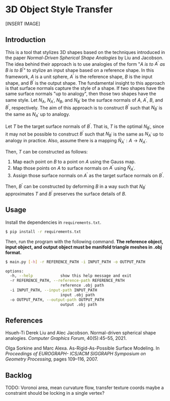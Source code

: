 # 3D Object Style Transfer

[INSERT IMAGE]

## Introduction

This is a tool that stylizes 3D shapes based on the techniques introduced in the paper _Normal-Driven Spherical Shape Analogies_ by Liu and Jacobson. The idea behind their approach is to use analogies of the form "$A$ _is to_ $A^\prime$ _as_ $B$ _is to_ $B^\prime$" to stylize an input shape based on a reference shape. In this framework, $A$ is a unit sphere, $A^\prime$ is the reference shape, $B$ is the input shape, and $B^\prime$ is the output shape. The fundamental insight to this approach is that surface normals capture the style of a shape. If two shapes have the same surface normals "up to analogy", then those two shapes have the same style. Let $N_A$, $N_{A^\prime}$, $N_B$, and $N_{B^\prime}$ be the surface normals of $A$, $A^\prime$, $B$, and $B^\prime$, respectively. The aim of this approach is to construct $B^\prime$ such that $N_{B^\prime}$ is the same as $N_{A^\prime}$ up to analogy.

Let $T$ be the target surface normals of $B^\prime$. That is, $T$ is the optimal $N_{B^\prime}$, since it may not be possible to construct $B^\prime$ such that $N_{B^\prime}$ is the same as $N_{A^\prime}$ up to analogy in practice. Also, assume there is a mapping $\tilde{N}_{A^\prime} : A \rightarrow N_{A^\prime}$.

Then, $T$ can be constructed as follows:
1. Map each point on $B$ to a point on $A$ using the Gauss map.
2. Map those points on $A$ to surface normals on $A^\prime$ using $\tilde{N}_{A^\prime}$.
3. Assign those surface normals on $A^\prime$ as the target surface normals on $B^\prime$.

<!-- The choice of $\tilde{N}_{A^\prime}$ is important. -->

Then, $B^\prime$ can be constructed by deforming $B$ in a way such that $N_{B^\prime}$ approximates $T$ and $B^\prime$ preserves the surface details of $B$. 

<!-- vertex and face nromals -->
<!-- Concretely, assume $B$ and $B^\prime$ are manifold triangle meshes with vertices $V$ and $V^\prime$. Then, we minimize $\sum_{k \in V}\|\hat{\textbf{n}}_k^\prime - \textbf{t}_k\|^2$

These constraints are captured by the following energy:

```math
\underset{\textbf{V}^\prime, R}{\text{min}} \sum_{k \in V}\sum_{i,j \in N_k} w_{ij} \|\textbf{R}_k\textbf{e}_{ij} - \textbf{e}_{ij}^\prime\|^2 + \lambda a_k \|\textbf{R}_k \hat{\textbf{n}}_k - \textbf{t}_k\|^2
```

Where...
* $\textbf{V}$ is the set of vertices of $B$
* $\textbf{V}^\prime$ is the set of vertices of $B^\prime$
* $\textbf{R}$ is a 3-by-3 rotation matrix on vertex $k$
* $N_k$ is the one-ring neighborhood of vertices of vertex $k$
* $\textbf{e}_{ij}$ is the edge from vertex $i$ to vertex $j$ in $B$
* $\textbf{e}_{ij}$ is the edge from vertex $i$ to vertex $j$ in $B^\prime$
* $w_{ij}$ is the cotangent weight of edge $(i, j)$ in $B$, calculated as $\frac{1}{2}(\cot \alpha_{ij} + \cot \beta_{ij})$
* $\lambda$ is a parameter that controls the strength of ARAP regularization
* $a_k$ is the Voronoi area of vertex $k$ in $B$
* $\textbf{n}_k$ is the vertex normal at vertex $k$ in $B$ calculated as the area-weighted average of face normals
* $\textbf{t}_k$ is the target vertex normal at vertex $k$
  
This energy uses as-rigid-as-possible (ARAP) regularization to penalize non-rigid transformations (i.e., rotations and translations), hence preserving the details of $B$.  -->

## Usage

Install the dependencies in `requirements.txt`.

```bash
$ pip install -r requirements.txt
```

Then, run the program with the following command. **The reference object, input object, and output object must be manifold triangle meshes in .obj format.**

```bash
$ main.py [-h] -r REFERENCE_PATH -i INPUT_PATH -o OUTPUT_PATH

options:
  -h, --help            show this help message and exit
  -r REFERENCE_PATH, --reference-path REFERENCE_PATH
                        reference .obj path
  -i INPUT_PATH, --input-path INPUT_PATH
                        input .obj path
  -o OUTPUT_PATH, --output-path OUTPUT_PATH
                        output .obj path
```

## References

Hsueh-Ti Derek Liu and Alec Jacobson. Normal-driven spherical shape analogies. _Computer Graphics
Forum_, 40(5):45–55, 2021.

Olga Sorkine and Marc Alexa. As-Rigid-As-Possible Surface Modeling. In _Proceedings of EUROGRAPH-
ICS/ACM SIGGRAPH Symposium on Geometry Processing_, pages 109–116, 2007.

## Backlog

TODO: Voronoi area, mean curvature flow, transfer texture coords
maybe a constraint should be locking in a single vertex?
